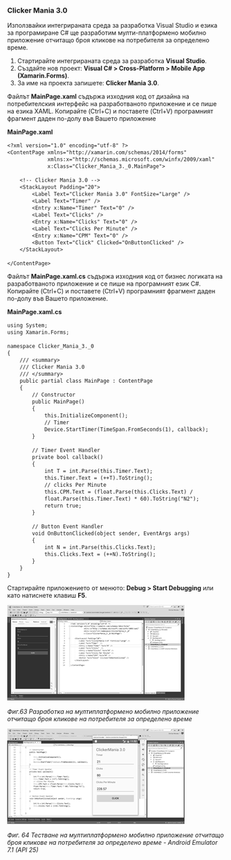 ### Clicker Mania 3.0

Използвайки интегрираната среда за разработка Visual Studio и езика за програмиране C\# ще разработим мулти-платформено мобилно приложение отчитащо броя кликове на потребителя за определено време.

1. Стартирайте интегрираната среда за разработка **Visual Studio**. 
2. Създайте нов проект: **Visual C\# &gt; Cross-Platform &gt; Mobile App \(Xamarin.Forms\)**. 
3. За име на проекта запишете: **Clicker Mania 3.0**.


Файлът **MainPage.xaml** съдържа изходния код от дизайна на потребителския интерфейс на разработваното приложение и се пише на езика XAML. Копирайте \(Ctrl+C\) и поставете \(Ctrl+V\) програмният фрагмент даден по-долу във Вашето приложение

**MainPage.xaml**

```
<?xml version="1.0" encoding="utf-8" ?>
<ContentPage xmlns="http://xamarin.com/schemas/2014/forms"
             xmlns:x="http://schemas.microsoft.com/winfx/2009/xaml"
             x:Class="Clicker_Mania_3._0.MainPage">

    <!-- Clicker Mania 3.0 -->
    <StackLayout Padding="20">
        <Label Text="Clicker Mania 3.0" FontSize="Large" />
        <Label Text="Timer" />
        <Entry x:Name="Timer" Text="0" />
        <Label Text="Clicks" />
        <Entry x:Name="Clicks" Text="0" />
        <Label Text="Clicks Per Minute" />
        <Entry x:Name="CPM" Text="0" />
        <Button Text="Click" Clicked="OnButtonClicked" />
    </StackLayout>

</ContentPage>
```

Файлът **MainPage.xaml.cs** съдържа изходния код от бизнес логиката на разработваното приложение и се пише на програмният език C\#. Копирайте \(Ctrl+C\) и поставете \(Ctrl+V\) програмният фрагмент даден по-долу във Вашето приложение.

**MainPage.xaml.cs**

```
using System;
using Xamarin.Forms;

namespace Clicker_Mania_3._0
{
    /// <summary>
    /// Clicker Mania 3.0
    /// </summary>
    public partial class MainPage : ContentPage
    {
        // Constructor
        public MainPage()
        {
            this.InitializeComponent();
            // Timer
            Device.StartTimer(TimeSpan.FromSeconds(1), callback);
        }

        // Timer Event Handler
        private bool callback()
        {
            int T = int.Parse(this.Timer.Text);
            this.Timer.Text = (++T).ToString();
            // clicks Per Minute
            this.CPM.Text = (float.Parse(this.Clicks.Text) /
            float.Parse(this.Timer.Text) * 60).ToString("N2");
            return true;
        }

        // Button Event Handler
        void OnButtonClicked(object sender, EventArgs args)
        {
            int N = int.Parse(this.Clicks.Text);
            this.Clicks.Text = (++N).ToString();
        }
    }
}
```

Стартирайте приложението от менюто: **Debug &gt; Start Debugging** или като натиснете клавиш **F5**.


![](/chapter2/63.png)

_Фиг.63 Разработка на мултиплатформено мобилно приложение отчитащо броя кликове на потребителя за определено време_

![](/chapter2/64.png)

_Фиг. 64 Тестване на мултиплатформено мобилно приложение отчитащо броя кликове на потребителя за определено време - Android Emulator 7.1 \(API 25\)_


